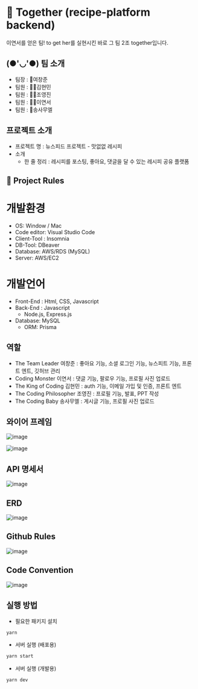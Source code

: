 # 🍦 Together (recipe-platform backend)

이연서를 얻은 팀! to get her를 실현시킨 바로 그 팀 2조 together입니다.

## (●'◡'●) 팀 소개
- 팀장 : 🤴여창준
- 팀원 : 👨‍🎓김현민
- 팀원 : 👨‍🎓조영진
- 팀원 : 👩‍🎓이연서
- 팀원 : 👶송사무엘

## 프로젝트 소개
 - 프로젝트 명 : 뉴스피드 프로젝트 - 맛없없 레시피
 - 소개
    - 한 줄 정리 : 레시피를 포스팅, 좋아요, 댓글을 달 수 있는 레시피 공유 플랫폼

## 🚦 Project Rules

 # 개발환경
 - OS: Window / Mac
 - Code editor: Visual Studio Code
 - Client-Tool : Insomnia
 - DB-Tool: DBeaver
 - Database: AWS/RDS (MySQL)
 - Server: AWS/EC2

 # 개발언어
 - Front-End : Html, CSS, Javascript
 - Back-End : Javascript
    - Node.js, Express.js
 - Database: MySQL
    - ORM: Prisma
 
## 역할
- The Team Leader        여창준 : 좋아요 기능, 소셜 로그인 기능, 뉴스피트 기능, 프론트 엔트, 깃허브 관리
- Coding Monster         이연서 : 댓글 기능, 팔로우 기능, 프로필 사진 업로드
- The King of Coding     김현민 : auth 기능, 이메일 가입 및 인증, 프론트 엔트
- The Coding Philosopher 조영진 : 프로필 기능, 발표, PPT 작성
- The Coding Baby      송사무엘 : 게시글 기능, 프로필 사진 업로드 


## 와이어 프레임 
![image](https://github.com/lunaradio24/recipe-platform/assets/167057062/bff6eb84-c42b-4845-a6f1-0465b10d54fe)

![image](https://github.com/lunaradio24/recipe-platform/assets/167057062/d6789828-d051-4367-a151-edc79f2e5e30)


## API 명세서

![image](https://github.com/lunaradio24/recipe-platform/assets/167057062/7801998b-17c7-47f7-a3b6-304f55928399)


## ERD

![image](https://github.com/lunaradio24/recipe-platform/assets/167057062/bd4598f9-4294-4c09-8364-c5bf9d0b912e)

## Github Rules

![image](https://github.com/lunaradio24/recipe-platform/assets/167057062/9443f8cf-c0a4-4d7e-be90-608b1dd5cb0d)

## Code Convention

![image](https://github.com/lunaradio24/recipe-platform/assets/167057062/a6e683d2-06c5-4f66-86d4-c50ea22b566e)


## 실행 방법

- 필요한 패키지 설치

```sh
yarn
```

- 서버 실행 (배포용)

```sh
yarn start
```

- 서버 실행 (개발용)

```sh
yarn dev
```
